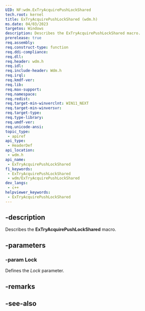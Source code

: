 ```yaml
---
UID: NF:wdm.ExTryAcquirePushLockShared
tech.root: kernel
title: ExTryAcquirePushLockShared (wdm.h)
ms.date: 04/03/2023
targetos: Windows
description: Describes the ExTryAcquirePushLockShared macro.
prerelease: true
req.assembly: 
req.construct-type: function
req.ddi-compliance: 
req.dll: 
req.header: wdm.h
req.idl: 
req.include-header: Wdm.h
req.irql: 
req.kmdf-ver: 
req.lib: 
req.max-support: 
req.namespace: 
req.redist: 
req.target-min-winverclnt: WIN11_NEXT
req.target-min-winversvr: 
req.target-type: 
req.type-library: 
req.umdf-ver: 
req.unicode-ansi: 
topic_type:
 - apiref
api_type:
 - HeaderDef
api_location:
 - wdm.h
api_name:
 - ExTryAcquirePushLockShared
f1_keywords:
 - ExTryAcquirePushLockShared
 - wdm/ExTryAcquirePushLockShared
dev_langs:
 - c++
helpviewer_keywords:
 - ExTryAcquirePushLockShared
---
```


## -description

Describes the **ExTryAcquirePushLockShared** macro.

## -parameters

### -param Lock

Defines the *Lock* parameter.

## -remarks

## -see-also
